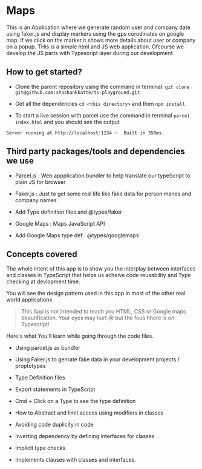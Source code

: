 # Maps

This is an Application where we generate random user and company date using faker.js and display markers using the gps corodinates on google map. If we click on the marker it shows more details about user or company on a popup. THis is a simple html and JS web application. Ofcourse we develop the JS parts with Typescript layer during our development

## How to get started?

- Clone the parent repository using the command in terminal: `git clone git@github.com:shashankkatte/ts-playground.git`

- Get all the dependencies `cd <this directory>` and then `npm install`

- To start a live session with parcel use the command in terminal `parcel index.html` and you should see the output 

`Server running at http://localhost:1234 ✨  Built in 350ms.`

## Third party packages/tools and dependencies we use

- Parcel.js : Web appplication bundler to help translate our typeScript to plain JS for browser

- Faker.js : Just to get some real life like fake data for person manes and company names

- Add Type definition files and @types/faker

- Google Maps : Maps JavaScript API

- Add Google Maps type def : @types/googlemaps

## Concepts covered

The whole intent of this app is to show you the interplay between interfaces and classes in TypeScript that helps us acheive code reusability and Type checking at devlopment time.

You will see the design pattern used in this app in most of the other real world applications

> This App is not intended to teach you HTML, CSS or Google maps beautification. Your eyes may hurt :cry: but the fous hhere is on Typescript!

Here's what You'll learn while going through the code files.

- Using parcel.js as bundler

- Using Faker.js to genrate fake data in your development projects / proptotypes

- Type Definition files 

- Export statements in TypeScript

- Cmd + Click on a Type to see the type definition

- How to Abstract and limit access using modifiers in classes

- Avoiding code duplicity in code

- Inverting dependency by defining interfaces for classes

- Implicit type checks

- Implements clauses with classes and interfaces.
